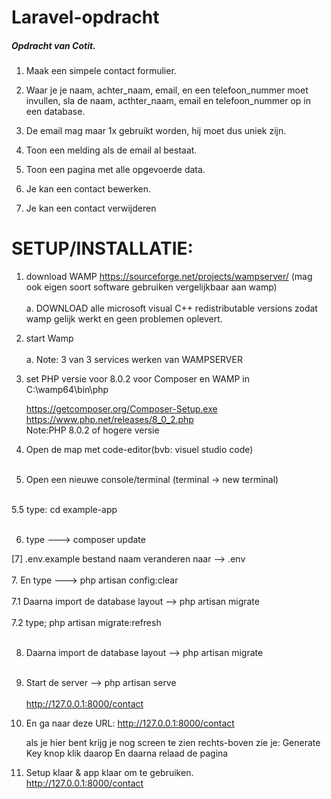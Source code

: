# Laravel-opdracht

<h5>Opdracht van <strong>Cotit</strong>.</h5>

<p>

1.	Maak een simpele contact formulier.

2.	Waar je je naam, achter_naam, email, en een telefoon_nummer moet invullen, sla de naam, acthter_naam, email en telefoon_nummer op in een database.


3.	De email mag maar 1x gebruikt worden, hij moet dus uniek zijn. 
1.	Toon een melding als de email al bestaat.

4.	Toon een pagina met alle opgevoerde data.

5.	Je kan een contact bewerken.


6.	Je kan een contact verwijderen
</p>

<h1>SETUP/INSTALLATIE:</h1>


1. download WAMP https://sourceforge.net/projects/wampserver/ (mag ook eigen soort software gebruiken vergelijkbaar aan wamp)<br>
    <br>
    a. DOWNLOAD alle microsoft visual C++ redistributable versions zodat wamp gelijk werkt en geen problemen oplevert.

2. start Wamp<br>
    <br>
    a. Note: 3 van 3 services werken van WAMPSERVER

3. set PHP versie voor 8.0.2 voor Composer en WAMP in C:\wamp64\bin\php<br>

    https://getcomposer.org/Composer-Setup.exe
    <br>
    https://www.php.net/releases/8_0_2.php
    <br>
    Note:PHP 8.0.2 of hogere versie

4. Open de map met code-editor(bvb: visuel studio code)<br><br>

5. Open een nieuwe console/terminal (terminal -> new terminal)<br><br>

5.5 type: cd example-app<br><br>

6. type ---> composer update

[7] .env.example bestand naam veranderen naar --> .env<br><br>
7. En type ---> php artisan config:clear<br><br>
    7.1 Daarna import de database layout --> php artisan migrate<br><br>
    7.2 type; php artisan migrate:refresh<br><br>


8. Daarna import de database layout --> php artisan migrate<br><br>

9. Start de server --> php artisan serve<br><br>
http://127.0.0.1:8000/contact



9. En ga naar deze URL: http://127.0.0.1:8000/contact

    als je hier bent krijg je nog screen te zien
    rechts-boven zie je: Generate Key knop klik daarop
    En daarna relaad de pagina



10. Setup klaar & app klaar om te gebruiken.<br>
http://127.0.0.1:8000/contact
